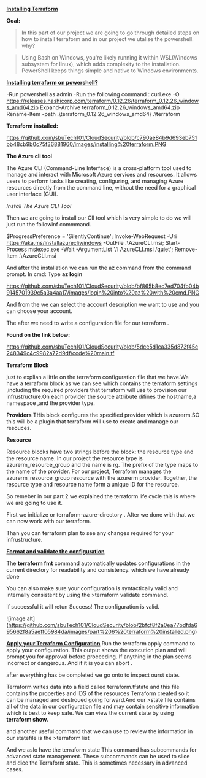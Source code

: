 <ins>**Installing Terraform**</ins>

**Goal:**

>In this part of our project we are going to go through detailed steps on how to install terraform and in our project we utalise the powershell.
why?

>Using Bash on Windows, you're likely running it within WSL(Windows subsystem for linux), which adds complexity to the installation. PowerShell keeps things simple and native to Windows environments.

<ins>**Installing terraform on powershell?**</ins>

-Run powershell as admin
-Run the following command : curl.exe -O https://releases.hashicorp.com/terraform/0.12.26/terraform_0.12.26_windows_amd64.zip
Expand-Archive terraform_0.12.26_windows_amd64.zip
Rename-Item -path .\terraform_0.12.26_windows_amd64\ .\terraform

**Terraform installed:**

https://github.com/sbuTech101/CloudSecurity/blob/c790ae84b9d693eb751bb48cb9b0c75f36881960/images/installing%20terraform.PNG


**The Azure cli tool**

The Azure CLI (Command-Line Interface) is a cross-platform tool used to manage and interact with Microsoft Azure services and resources. It allows users to perform tasks like creating, configuring, and managing Azure resources directly from the command line, without the need for a graphical user interface (GUI).

_Install The Azure CLI Tool_

Then we are going to install our ClI tool which is very simple to do we will just run the followinf commmand.

$ProgressPreference = 'SilentlyContinue'; Invoke-WebRequest -Uri https://aka.ms/installazurecliwindows -OutFile .\AzureCLI.msi; Start-Process msiexec.exe -Wait -ArgumentList '/I AzureCLI.msi /quiet'; Remove-Item .\AzureCLI.msi

And after the installation we can run the az command from the command prompt.
In cmd: Type **az login** 

https://github.com/sbuTech101/CloudSecurity/blob/bf865b8ec7ed704fb04b9145701939c5a3a4aa17/images/login%20into%20az%20with%20cmd.PNG


And from the we can select the account description we want to use and you can choose  your account.

The after we need to write a configuration file for our terraform .

**Found on the link below:**

https://github.com/sbuTech101/CloudSecurity/blob/5dce5d1ca335d873f45c248349c4c9982a72d9df/code%20main.tf



**Terraform Block**

just to explian a little on the terraform configuration file that we have.We have a terraform block as we can see which contains the terraform settings ,including the required providers that terraform will use to provision our infrustructure.On each provider the source attribute difines the hostname,a namespace ,and the provider type.

**Providers**
THis block configures the specified provider which is azurerm.SO this will be a plugin that terraform will use to create and manage our resouces.

**Resource**

Resource blocks have two strings before the block: the resource type and the resource name. In our project the resource type is azurerm_resource_group and the name is rg. 
The prefix of the type maps to the name of the provider. For our project, Terraform manages the azurerm_resource_group resource with the azurerm provider. 
Together, the resource type and resource name form a unique ID for the resource.

So remeber in our part 2 we explained the terraform life cycle this is where we are going to use it.

First we initialize or terraform-azure-directory .
After we done with that we can now work with our terraform.

Than you can terraform plan to see any changes required for your infrustructure.

**<ins>Format and validate the configuration</ins>**

The **terraform fmt** command automatically updates configurations in the current directory for readability and consistency.
which we have already done 

You can also make sure your configuration is syntactically valid and internally consistent by using the >terraform validate command. 

if successful it will retun 
Success! The configuration is valid.



![image alt]
(https://github.com/sbuTech101/CloudSecurity/blob/2bfcf8f2a0ea77bdfda695662f8a5aeff05984da/images/part%206%20terraform%20installed.png)

**<ins>Apply your Terraform Configuration<ins/>**
Run the terraform apply command to apply your configuration. This output shows the execution plan and will prompt you for approval before proceeding. If anything in the plan seems incorrect or dangerous. And if it is you can abort .

after everything has be completed we go onto to inspect ourst state.

Terraform writes data into a field called terraform.tfstate and this file contains the properties and IDS of the resources  Terraform created so it can be managed and destroued going forward.And our >state file contains all of the data in our configuration file and may contain sensitive information which is best to keep safe.
We can view the current state by using **terraform show.**

and another useful command that we can use to review the information in our statefile is the >terraform list 

And we aslo have the terraform state <subcommand>  This command has subcommands for advanced state management. These subcommands can be used to slice and dice the Terraform state. This is sometimes necessary in advanced cases.
